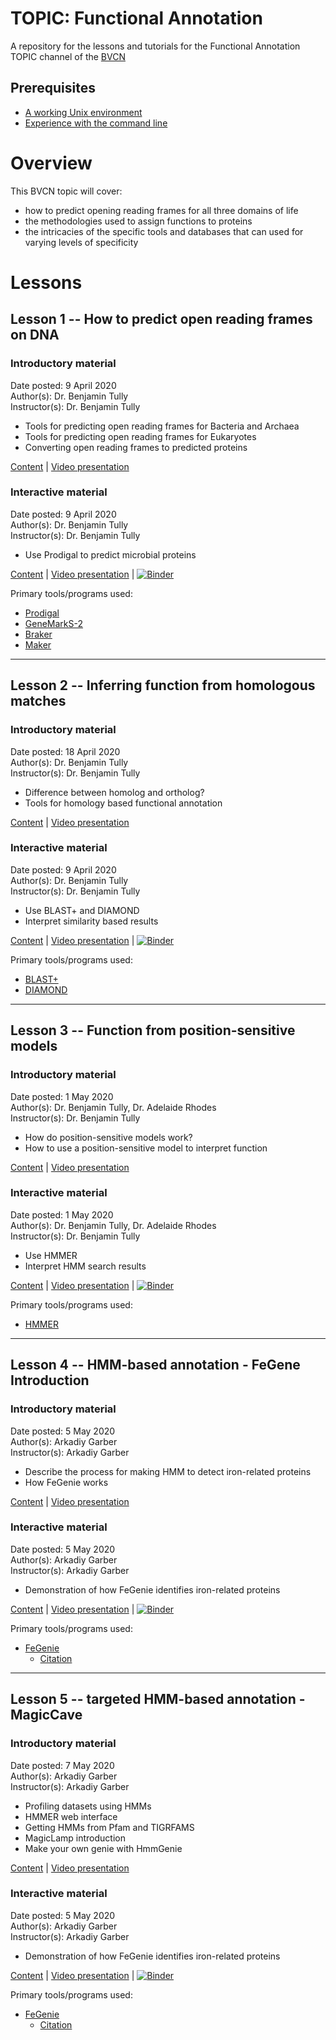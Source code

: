 # TOPIC: Functional Annotation
A repository for the lessons and tutorials for the Functional Annotation TOPIC channel of the [BVCN](https://biovcnet.github.io/)


## Prerequisites
* [A working Unix environment](https://github.com/biovcnet/biovcnet.github.io/wiki/1.-Setting-up-a-local-Linux-(or-Unix)-environment)
* [Experience with the command line](https://github.com/biovcnet/biovcnet.github.io/wiki/2.-Using-the-Command-line)

# Overview
This BVCN topic will cover:

* how to predict opening reading frames for all three domains of life
* the methodologies used to assign functions to proteins
* the intricacies of the specific tools and databases that can used for varying levels of specificity

# Lessons
## Lesson 1 -- How to predict open reading frames on DNA
### Introductory material
Date posted: 9 April 2020  
Author(s): Dr. Benjamin Tully  
Instructor(s): Dr. Benjamin Tully  
* Tools for predicting open reading frames for Bacteria and Archaea
* Tools for predicting open reading frames for Eukaryotes
* Converting open reading frames to predicted proteins

[Content](https://github.com/biovcnet/topic-functional-annotation/blob/master/Lesson-1/Lesson-1.pdf) | [Video presentation](https://youtu.be/uGjjN-q7N2E)
### Interactive material
Date posted: 9 April 2020  
Author(s): Dr. Benjamin Tully  
Instructor(s): Dr. Benjamin Tully  
* Use Prodigal to predict microbial proteins

[Content](https://github.com/biovcnet/topic-functional-annotation/blob/master/Lesson-1/README.md) | [Video presentation](https://youtu.be/on2fZveY8sU) | [![Binder](https://mybinder.org/badge_logo.svg)](https://mybinder.org/v2/gh/biovcnet/topic-functional-annotation/master?urlpath=lab)

Primary tools/programs used:
 * [Prodigal](https://github.com/hyattpd/Prodigal)
 * [GeneMarkS-2](http://exon.gatech.edu/GeneMark/index.html)
 * [Braker](https://github.com/Gaius-Augustus/BRAKER)
 * [Maker](http://www.yandell-lab.org/software/maker.html)

---

## Lesson 2 -- Inferring function from homologous matches
### Introductory material
Date posted: 18 April 2020  
Author(s): Dr. Benjamin Tully  
Instructor(s): Dr. Benjamin Tully  
* Difference between homolog and ortholog?
* Tools for homology based functional annotation

[Content](https://github.com/biovcnet/topic-functional-annotation/blob/master/Lesson-2/Lesson-2.pdf) | [Video presentation](https://youtu.be/sOFoytKXrHA)

### Interactive material
Date posted: 9 April 2020  
Author(s): Dr. Benjamin Tully  
Instructor(s): Dr. Benjamin Tully  
* Use BLAST+ and DIAMOND
* Interpret similarity based results  

[Content](https://github.com/biovcnet/topic-functional-annotation/blob/master/Lesson-2/README.md) | [Video presentation](https://youtu.be/u81xc86ifM8) | [![Binder](https://mybinder.org/badge_logo.svg)](http://mybinder.org/v2/gh/biovcnet/functional-annotation-lesson-2-binder/master?urlpath=lab)  

Primary tools/programs used:
 * [BLAST+](https://blast.ncbi.nlm.nih.gov/Blast.cgi?PAGE_TYPE=BlastDocs&DOC_TYPE=Download)
 * [DIAMOND](https://github.com/bbuchfink/diamond)

---

## Lesson 3 -- Function from position-sensitive models
### Introductory material
Date posted: 1 May 2020  
Author(s): Dr. Benjamin Tully, Dr. Adelaide Rhodes  
Instructor(s): Dr. Benjamin Tully  
* How do position-sensitive models work?
* How to use a position-sensitive model to interpret function

[Content](https://github.com/biovcnet/topic-functional-annotation/blob/master/Lesson-3/Lesson-3.pdf) | [Video presentation](https://youtu.be/sIqPpmadiRg)

### Interactive material
Date posted: 1 May 2020  
Author(s): Dr. Benjamin Tully, Dr. Adelaide Rhodes  
Instructor(s): Dr. Benjamin Tully  
* Use HMMER
* Interpret HMM search results  

[Content](https://github.com/biovcnet/topic-functional-annotation/blob/master/Lesson-3/README.md) | [Video presentation](https://youtu.be/sbDjLR0LvjU) | [![Binder](https://mybinder.org/badge_logo.svg)](http://mybinder.org/v2/gh/biovcnet/functional-annotation-lesson-3-binder/master?urlpath=lab)  

Primary tools/programs used:
 * [HMMER](http://hmmer.org/)

---

## Lesson 4 -- HMM-based annotation - FeGene Introduction 
### Introductory material
Date posted: 5 May 2020   
Author(s): Arkadiy Garber   
Instructor(s): Arkadiy Garber   
* Describe the process for making HMM to detect iron-related proteins
* How FeGenie works

[Content](https://github.com/biovcnet/topic-functional-annotation/blob/master/Lesson-4/FeGenie%20intro%20and%20tutorial.pdf) | [Video presentation](https://www.youtube.com/watch?v=sp5ZDcHaYOc)

### Interactive material
Date posted: 5 May 2020   
Author(s): Arkadiy Garber   
Instructor(s): Arkadiy Garber   
* Demonstration of how FeGenie identifies iron-related proteins

[Content](https://github.com/biovcnet/topic-functional-annotation/blob/master/Lesson-4/README.md) | [Video presentation](https://www.youtube.com/watch?v=WV0GAGSD4kc) | [![Binder](https://mybinder.org/badge_logo.svg)](https://mybinder.org/v2/gh/Arkadiy-Garber/bvcn-binder-FeGenie/master?urlpath=lab)  

Primary tools/programs used:
 * [FeGenie](https://github.com/Arkadiy-Garber/FeGenie)
    * [Citation](https://www.frontiersin.org/articles/10.3389/fmicb.2020.00037/full)

---

## Lesson 5 -- targeted HMM-based annotation - MagicCave 
### Introductory material
Date posted: 7 May 2020   
Author(s): Arkadiy Garber   
Instructor(s): Arkadiy Garber   
* Profiling datasets using HMMs
* HMMER web interface
* Getting HMMs from Pfam and TIGRFAMS
* MagicLamp introduction
* Make your own genie with HmmGenie

[Content](https://github.com/biovcnet/topic-functional-annotation/blob/master/Lesson-4/FeGenie%20intro%20and%20tutorial.pdf) | [Video presentation](https://www.youtube.com/watch?v=sp5ZDcHaYOc)

### Interactive material
Date posted: 5 May 2020   
Author(s): Arkadiy Garber   
Instructor(s): Arkadiy Garber   
* Demonstration of how FeGenie identifies iron-related proteins

[Content](https://github.com/biovcnet/topic-functional-annotation/blob/master/Lesson-4/README.md) | [Video presentation](https://www.youtube.com/watch?v=WV0GAGSD4kc) | [![Binder](https://mybinder.org/badge_logo.svg)](https://mybinder.org/v2/gh/Arkadiy-Garber/bvcn-binder-FeGenie/master?urlpath=lab)  

Primary tools/programs used:
 * [FeGenie](https://github.com/Arkadiy-Garber/FeGenie)
    * [Citation](https://www.frontiersin.org/articles/10.3389/fmicb.2020.00037/full)






